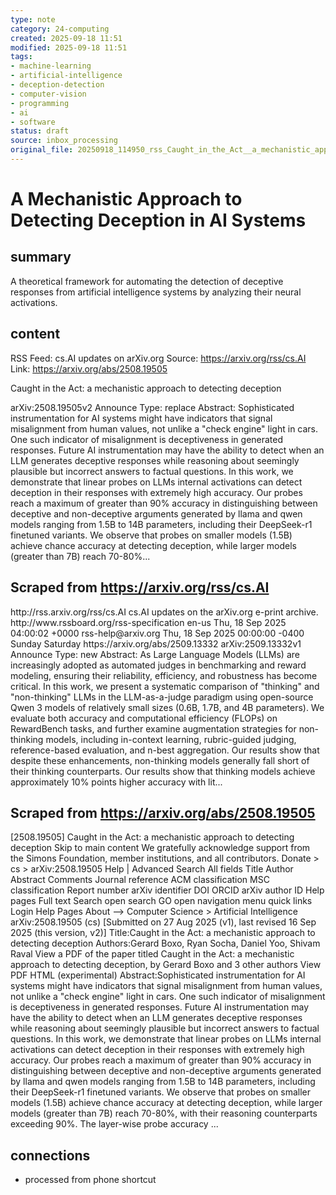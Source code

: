 ```yaml
---
type: note
category: 24-computing
created: 2025-09-18 11:51
modified: 2025-09-18 11:51
tags:
- machine-learning
- artificial-intelligence
- deception-detection
- computer-vision
- programming
- ai
- software
status: draft
source: inbox_processing
original_file: 20250918_114950_rss_Caught_in_the_Act__a_mechanistic_approach_to_detec.txt
---
```



# A Mechanistic Approach to Detecting Deception in AI Systems

## summary
A theoretical framework for automating the detection of deceptive responses from artificial intelligence systems by analyzing their neural activations.

## content
RSS Feed: cs.AI updates on arXiv.org
Source: https://arxiv.org/rss/cs.AI
Link: https://arxiv.org/abs/2508.19505

Caught in the Act: a mechanistic approach to detecting deception

arXiv:2508.19505v2 Announce Type: replace Abstract: Sophisticated instrumentation for AI systems might have indicators that signal misalignment from human values, not unlike a "check engine" light in cars. One such indicator of misalignment is deceptiveness in generated responses. Future AI instrumentation may have the ability to detect when an LLM generates deceptive responses while reasoning about seemingly plausible but incorrect answers to factual questions. In this work, we demonstrate that linear probes on LLMs internal activations can detect deception in their responses with extremely high accuracy. Our probes reach a maximum of greater than 90% accuracy in distinguishing between deceptive and non-deceptive arguments generated by llama and qwen models ranging from 1.5B to 14B parameters, including their DeepSeek-r1 finetuned variants. We observe that probes on smaller models (1.5B) achieve chance accuracy at detecting deception, while larger models (greater than 7B) reach 70-80%...

## Scraped from https://arxiv.org/rss/cs.AI
<?xml version='1.0' encoding='UTF-8'?>
<rss xmlns:arxiv="http://arxiv.org/schemas/atom" xmlns:dc="http://purl.org/dc/elements/1.1/" xmlns:atom="http://www.w3.org/2005/Atom" xmlns:content="http://purl.org/rss/1.0/modules/content/" version="2.0">
  <channel>
    <title>cs.AI updates on arXiv.org</title>
    <link>http://rss.arxiv.org/rss/cs.AI</link>
    <description>cs.AI updates on the arXiv.org e-print archive.</description>
    <atom:link href="http://rss.arxiv.org/rss/cs.AI" rel="self" type="application/rss+xml"/>
    <docs>http://www.rssboard.org/rss-specification</docs>
    <language>en-us</language>
    <lastBuildDate>Thu, 18 Sep 2025 04:00:02 +0000</lastBuildDate>
    <managingEditor>rss-help@arxiv.org</managingEditor>
    <pubDate>Thu, 18 Sep 2025 00:00:00 -0400</pubDate>
    <skipDays>
      <day>Sunday</day>
      <day>Saturday</day>
    </skipDays>
    <item>
      <title>Explicit Reasoning Makes Better Judges: A Systematic Study on Accuracy, Efficiency, and Robustness</title>
      <link>https://arxiv.org/abs/2509.13332</link>
      <description>arXiv:2509.13332v1 Announce Type: new 
Abstract: As Large Language Models (LLMs) are increasingly adopted as automated judges in benchmarking and reward modeling, ensuring their reliability, efficiency, and robustness has become critical. In this work, we present a systematic comparison of "thinking" and "non-thinking" LLMs in the LLM-as-a-judge paradigm using open-source Qwen 3 models of relatively small sizes (0.6B, 1.7B, and 4B parameters). We evaluate both accuracy and computational efficiency (FLOPs) on RewardBench tasks, and further examine augmentation strategies for non-thinking models, including in-context learning, rubric-guided judging, reference-based evaluation, and n-best aggregation. Our results show that despite these enhancements, non-thinking models generally fall short of their thinking counterparts. Our results show that thinking models achieve approximately 10% points higher accuracy with lit...


## Scraped from https://arxiv.org/abs/2508.19505
[2508.19505] Caught in the Act: a mechanistic approach to detecting deception Skip to main content We gratefully acknowledge support from the Simons Foundation, member institutions, and all contributors. Donate &gt; cs &gt; arXiv:2508.19505 Help | Advanced Search All fields Title Author Abstract Comments Journal reference ACM classification MSC classification Report number arXiv identifier DOI ORCID arXiv author ID Help pages Full text Search open search GO open navigation menu quick links Login Help Pages About --> Computer Science > Artificial Intelligence arXiv:2508.19505 (cs) [Submitted on 27 Aug 2025 (v1), last revised 16 Sep 2025 (this version, v2)] Title:Caught in the Act: a mechanistic approach to detecting deception Authors:Gerard Boxo, Ryan Socha, Daniel Yoo, Shivam Raval View a PDF of the paper titled Caught in the Act: a mechanistic approach to detecting deception, by Gerard Boxo and 3 other authors View PDF HTML (experimental) Abstract:Sophisticated instrumentation for AI systems might have indicators that signal misalignment from human values, not unlike a &#34;check engine&#34; light in cars. One such indicator of misalignment is deceptiveness in generated responses. Future AI instrumentation may have the ability to detect when an LLM generates deceptive responses while reasoning about seemingly plausible but incorrect answers to factual questions. In this work, we demonstrate that linear probes on LLMs internal activations can detect deception in their responses with extremely high accuracy. Our probes reach a maximum of greater than 90% accuracy in distinguishing between deceptive and non-deceptive arguments generated by llama and qwen models ranging from 1.5B to 14B parameters, including their DeepSeek-r1 finetuned variants. We observe that probes on smaller models (1.5B) achieve chance accuracy at detecting deception, while larger models (greater than 7B) reach 70-80%, with their reasoning counterparts exceeding 90%. The layer-wise probe accuracy ...


## connections
- processed from phone shortcut
